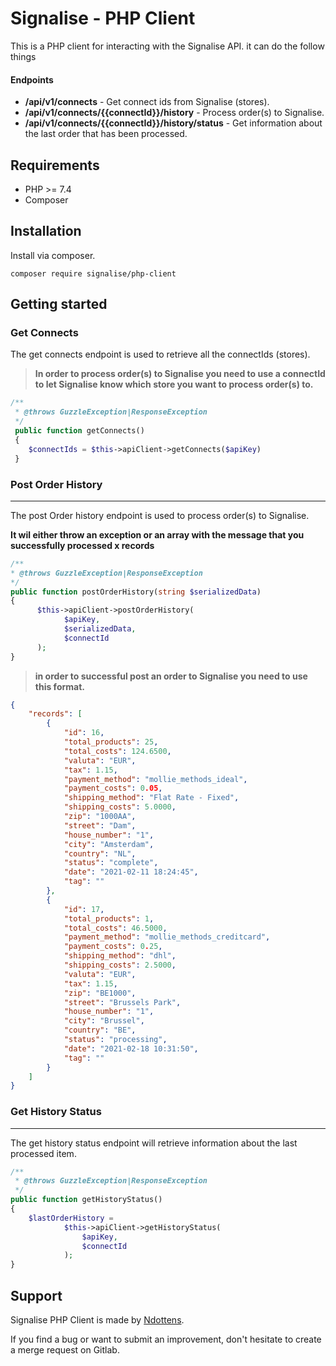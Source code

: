 # Signalise - PHP Client

This is a PHP client for interacting with the Signalise API. it can do the follow things

#### Endpoints
- **/api/v1/connects** - Get connect ids from Signalise (stores).
- **/api/v1/connects/{{connectId}}/history** - Process order(s) to Signalise.
- **/api/v1/connects/{{connectId}}/history/status** - Get information about the last order that has been processed.

## Requirements
- PHP >= 7.4
- Composer

## Installation

Install via composer.

```
composer require signalise/php-client
```

## Getting started

### Get Connects

The get connects endpoint is used to retrieve all the connectIds (stores). 

> **In order to process order(s) to Signalise you need to use a connectId to let
Signalise know which store you want to process order(s) to.**


```php
/**
 * @throws GuzzleException|ResponseException
 */
 public function getConnects()
 {
    $connectIds = $this->apiClient->getConnects($apiKey)
 }
```

### Post Order History
***

The post Order history endpoint is used to process order(s) to Signalise. 

**It wil either throw an exception or an array with the message that you successfully processed x records**
```php
/**
* @throws GuzzleException|ResponseException
*/
public function postOrderHistory(string $serializedData)
{
      $this->apiClient->postOrderHistory(
            $apiKey,
            $serializedData,
            $connectId
      );
}
```

> **in order to successful post an order to Signalise you need to use this format.**

```json
{
    "records": [
        {
            "id": 16,
            "total_products": 25,
            "total_costs": 124.6500,
            "valuta": "EUR",
            "tax": 1.15,
            "payment_method": "mollie_methods_ideal",
            "payment_costs": 0.05,
            "shipping_method": "Flat Rate - Fixed",
            "shipping_costs": 5.0000,
            "zip": "1000AA",
            "street": "Dam",
            "house_number": "1",
            "city": "Amsterdam",
            "country": "NL",
            "status": "complete",
            "date": "2021-02-11 18:24:45",
            "tag": ""
        },
        {
            "id": 17,
            "total_products": 1,
            "total_costs": 46.5000,
            "payment_method": "mollie_methods_creditcard",
            "payment_costs": 0.25,
            "shipping_method": "dhl",
            "shipping_costs": 2.5000,
            "valuta": "EUR",
            "tax": 1.15,
            "zip": "BE1000",
            "street": "Brussels Park",
            "house_number": "1",
            "city": "Brussel",
            "country": "BE",
            "status": "processing",
            "date": "2021-02-18 10:31:50",
            "tag": ""
        }
    ]
}
```

### Get History Status
***

The get history status endpoint will retrieve information about the last processed item.
```php
/**
 * @throws GuzzleException|ResponseException
 */
public function getHistoryStatus()
{
    $lastOrderHistory = 
            $this->apiClient->getHistoryStatus(
                $apiKey,
                $connectId
            );        
}
```

## Support

Signalise PHP Client is made by [Ndottens](https://github.com/Ndottens).

If you find a bug or want to submit an improvement, don't hesitate to create a merge request on Gitlab.
